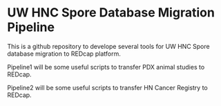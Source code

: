 # UW HNC Spore Database Migration Pipeline

This is a github repository to develope several tools for UW HNC Spore database migration to REDcap platform.

Pipeline1 will be some useful scripts to transfer PDX animal studies to REDcap.

Pipeline2 will be some useful scripts to transfer HN Cancer Registry to REDcap.


